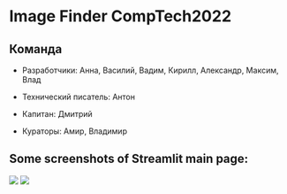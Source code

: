 # Image Finder CompTech2022

## Команда

- Разработчики: Анна, Василий, Вадим, Кирилл, Александр, Максим, Влад

- Технический писатель: Антон

- Капитан: Дмитрий 

- Кураторы: Амир, Владимир


## Some screenshots of Streamlit main page:
![](https://github.com/comptech-winter-school/image-finder/blob/streamlit/Screenshot1.png?raw=true)
![](https://github.com/comptech-winter-school/image-finder/blob/streamlit/Screenshot2.png?raw=true)
